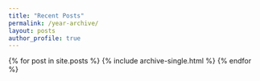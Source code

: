 ```yaml
---
title: "Recent Posts"
permalink: /year-archive/
layout: posts
author_profile: true
---
```


{% for post in site.posts %}
  {% include archive-single.html %}
{% endfor %}
